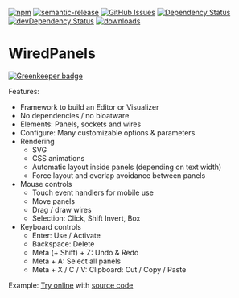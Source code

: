 [![npm](https://img.shields.io/npm/v/WiredPanels.svg)](https://www.npmjs.com/package/WiredPanels)
[![semantic-release](https://img.shields.io/badge/%20%20%F0%9F%93%A6%F0%9F%9A%80-semantic--release-e10079.svg)](https://github.com/arlac77/WiredPanels)
[![GitHub Issues](https://img.shields.io/github/issues/arlac77/WiredPanels.svg?style=flat-square)](https://github.com/arlac77/WiredPanels/issues)
[![Dependency Status](https://david-dm.org/arlac77/WiredPanels.svg)](https://david-dm.org/arlac77/WiredPanels)
[![devDependency Status](https://david-dm.org/arlac77/WiredPanels/dev-status.svg)](https://david-dm.org/arlac77/WiredPanels#info=devDependencies)
[![downloads](http://img.shields.io/npm/dm/WiredPanels.svg?style=flat-square)](https://npmjs.org/package/WiredPanels)

# WiredPanels
[![Greenkeeper badge](https://badges.greenkeeper.io/arlac77/WiredPanels.svg)](https://greenkeeper.io/)

Features:
- Framework to build an Editor or Visualizer
- No dependencies / no bloatware
- Elements: Panels, sockets and wires
- Configure: Many customizable options & parameters
- Rendering
    - SVG
    - CSS animations
    - Automatic layout inside panels (depending on text width)
    - Force layout and overlap avoidance between panels
- Mouse controls
    - Touch event handlers for mobile use
    - Move panels
    - Drag / draw wires
    - Selection: Click, Shift Invert, Box
- Keyboard controls
    - Enter: Use / Activate
    - Backspace: Delete
    - Meta (+ Shift) + Z: Undo & Redo
    - Meta + A: Select all panels
    - Meta + X / C / V: Clipboard: Cut / Copy / Paste

Example:
[Try online](http://symatem.github.io) with [source code](https://github.com/Symatem/symatem.github.io/blob/master/js/OntologyEditor.js)
